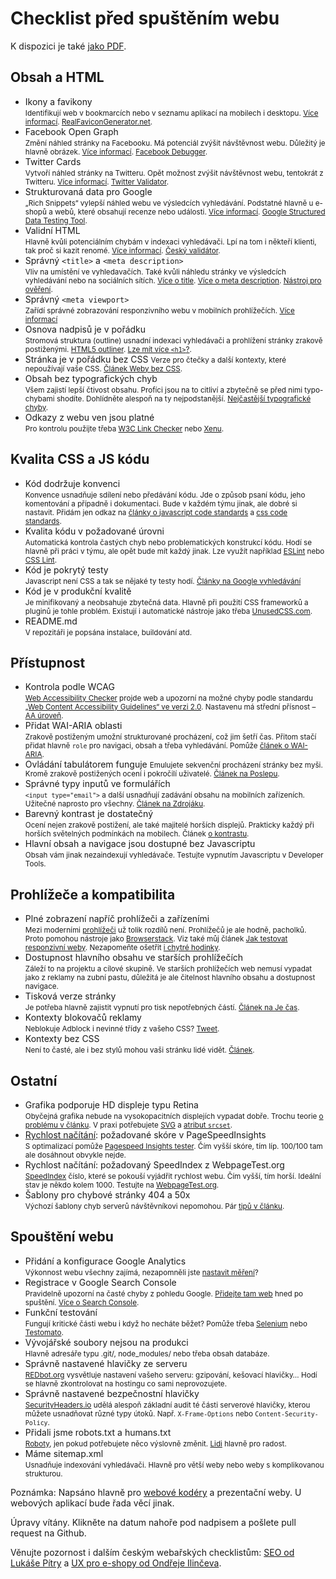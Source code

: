 # Checklist před spuštěním webu

K dispozici je také [jako PDF](https://www.vzhurudolu.cz/assets/files/webaruv-checklist.pdf).

## Obsah a HTML

- Ikony a favikony  
<small>Identifikují web v bookmarcích nebo v seznamu aplikací na mobilech i desktopu. [Více informací](favicon.md). [RealFaviconGenerator.net](http://realfavicongenerator.net/ "Real Favicon Generator").</small>
- Facebook Open Graph  
<small>Změní náhled stránky na Facebooku. Má potenciál zvýšit návštěvnost webu. Důležitý je hlavně obrázek. [Více informací](http://jecas.cz/nahled-odkazu "Je čas: Náhled odkazu při sdílení na sociálních sítích"). [Facebook Debugger](https://developers.facebook.com/tools/debug/ "Facebook Debugger").</small>
- Twitter Cards  
<small>Vytvoří náhled stránky na Twitteru. Opět možnost zvýšit návštěvnost webu, tentokrát z Twitteru. [Více informací](http://jecas.cz/nahled-odkazu "Je čas: Náhled odkazu při sdílení na sociálních sítích"). [Twitter Validator](https://cards-dev.twitter.com/validator "Card validator").</small>
- Strukturovaná data pro Google  
<small>„Rich Snippets“ vylepší náhled webu ve výsledcích vyhledávání. Podstatné hlavně u e-shopů a webů, které obsahují recenze nebo události. [Více informací](https://www.vzhurudolu.cz/prirucka/rich-snippets "Rich Snippets"). [Google Structured Data Testing Tool](https://developers.google.com/structured-data/testing-tool/).</small>
- Validní HTML  
<small>Hlavně kvůli potenciálním chybám v indexaci vyhledávači. Lpí na tom i někteří klienti, tak proč si kazit renomé.  [Více informací](http://jecas.cz/validita). [Český validátor](http://validator.webylon.info/).</small>
- Správný `<title>` a `<meta description>`  
<small>Vliv na umístění ve vyhledavačích. Také kvůli náhledu stránky ve výsledcích vyhledávání nebo na sociálních sítích. [Více o title](https://moz.com/learn/seo/title-tag). [Více o meta description](https://moz.com/learn/seo/meta-description). [Nástroj pro ověření](http://www.w3.org/2003/12/semantic-extractor.html "W3 Semantic Extractor").</small>
- Správný `<meta viewport>`  
<small>Zařídí správné zobrazování responzivního webu v mobilních prohlížečích. [Více informací](viewport-meta.md "Meta Viewport")</small>
- Osnova nadpisů je v pořádku  
<small>Stromová struktura (outline) usnadní indexaci vyhledávači a prohlížení stránky zrakově postiženými. [HTML5 outliner](https://gsnedders.html5.org/outliner/ "HTML5 Outliner"). [Lze mít více `<h1>`?](https://www.vzhurudolu.cz/blog/25-vice-h1).</small>
- Stránka je v pořádku bez CSS
<small>Verze pro čtečky a další kontexty, které nepoužívají vaše CSS. [Článek Weby bez CSS](weby-bez-css.md).</small>  
- Obsah bez typografických chyb  
<small>Všem zajistí lepší čtivost obsahu. Profíci jsou na to citliví a zbytečně se před nimi typo-chybami shodíte. Dohlídněte alespoň na ty nejpodstanější. [Nejčastější typografické chyby](http://typografie.wz.cz/chyby.html).</small>
- Odkazy z webu ven jsou platné  
<small>Pro kontrolu použijte třeba [W3C Link Checker](http://validator.w3.org/checklink) nebo [Xenu](http://home.snafu.de/tilman/xenulink.html).</small>

<!-- AdSnippet -->

## Kvalita CSS a JS kódu

- Kód dodržuje konvenci  
<small>Konvence usnadňuje sdílení nebo předávání kódu. Jde o způsob psaní kódu, jeho komentování a případně i dokumentaci. Bude v každém týmu jinak, ale dobré si nastavit. Přidám jen odkaz na [články o javascript code standards](https://www.google.cz/webhp?ion=1&espv=2&ie=UTF-8#q=javascript%20code%20standards) a [css code standards](https://www.google.cz/webhp?ion=1&espv=2&ie=UTF-8#q=css%20code%20standards).</small>
- Kvalita kódu v požadované úrovni  
<small>Automatická kontrola častých chyb nebo problematických konstrukcí kódu. Hodí se hlavně při práci v týmu, ale opět bude mít každý jinak. Lze využít například 
[ESLint](http://eslint.org/) nebo [CSS Lint](http://csslint.net/).</small>
- Kód je pokrytý testy  
<small>Javascript není CSS a tak se nějaké ty testy hodí. [Články na Google vyhledávání](https://www.google.cz/webhp?ion=1&espv=2&ie=UTF-8#q=javascript%20unit%20testing)</small>
- Kód je v produkční kvalitě    
<small>Je minifikovaný a neobsahuje zbytečná data. Hlavně při použití CSS frameworků a pluginů je tohle problém. Existují i automatické nástroje jako třeba [UnusedCSS.com](https://unused-css.com/).</small>
- README.md  
<small>V repozitáři je popsána instalace, buildování atd.</small>

<!-- AdSnippet -->

## Přístupnost

- Kontrola podle WCAG  
<small>[Web Accessibility Checker](http://achecker.ca/checker/index.php) projde web a upozorní na možné chyby podle standardu [„Web Content Accessibility Guidelines“ ve verzi 2.0](http://blindfriendly.cz/wcag20checklist/). Nastavenu má střední přísnost – [AA úroveň](http://www.pristupnost.cz/jak-tvorit-pristupny-web/pravidla-pristupnosti/wcag/).</small>
- Přidat WAI-ARIA oblasti  
<small>Zrakově postiženým umožní strukturované procházení, což jim šetří čas. Přitom stačí přidat hlavně `role` pro navigaci, obsah a třeba vyhledávání. Pomůže [článek o WAI-ARIA](wai-aria.md).</small>
- Ovládání tabulátorem funguje
<small>Emulujete sekvenční procházení stránky bez myši. Kromě zrakově postižených ocení i pokročilí uživatelé. [Článek na Poslepu](http://poslepu.blogspot.cz/2010/06/zvyraznujete-odkazy-pri-ovladani-webu-z.html).</small>
- Správné typy inputů ve formulářích  
<small>`<input type="email">` a další usnadňují zadávání obsahu na mobilních zařízeních. Užitečné naprosto pro všechny. [Článek na Zdrojáku](https://www.zdrojak.cz/clanky/formulare-html5-nove-inputy/).</small>
- Barevný kontrast je dostatečný  
<small>Ocení nejen zrakově postižení, ale také majitelé horších displejů. Prakticky každý při horších světelných podmínkách na mobilech. Článek [o kontrastu](kontrast.md).</small>
- Hlavní obsah a navigace jsou dostupné bez Javascriptu  
<small>Obsah vám jinak nezaindexují vyhledávače. Testujte vypnutím Javascriptu v Developer Tools.</small>

## Prohlížeče a kompatibilita

- Plné zobrazení napříč prohlížeči a zařízeními  
<small>Mezi moderními [prohlížeči](prohlizece.md "Webdesignérův průvodce světem prohlížečů v Česku") už tolik rozdílů není. Prohlížečů je ale hodně, pacholků. Proto pomohou nástroje jako [Browserstack](https://www.browserstack.com/). Viz také můj článek [Jak testovat responzivní weby](https://www.vzhurudolu.cz/prirucka/jak-testovat-responzivni-weby). Nezapomeňte ošetřit [i chytré hodinky](weby-watchos.md).</small>
- Dostupnost hlavního obsahu ve starších prohlížečích  
<small>Záleží to na projektu a cílové skupině. Ve starších prohlížečích web nemusí vypadat jako z reklamy na zubní pastu, důležitá je ale čitelnost hlavního obsahu a dostupnost navigace.</small>
- Tisková verze stránky  
<small>Je potřeba  hlavně zajistit vypnutí pro tisk nepotřebných částí. [Článek na Je čas](http://jecas.cz/tisk "Tisk stránky").</small>
- Kontexty blokovačů reklamy  
<small>Neblokuje Adblock i nevinné třídy z vašeho CSS? [Tweet](https://twitter.com/machal/status/1084773644331597824).</small>
- Kontexty bez CSS  
<small>Není to časté, ale i bez stylů mohou vaši stránku lidé vidět. [Článek](https://www.vzhurudolu.cz/prirucka/weby-bez-css).</small>

## Ostatní

- Grafika podporuje HD displeje typu Retina  
<small>Obyčejná grafika nebude na vysokopacitních displejích vypadat dobře. Trochu teorie [o problému v článku](https://www.vzhurudolu.cz/prirucka/css-pixel "CSS pixel"). V praxi potřebujete [SVG](svg.md) a [atribut `srcset`](srcset-sizes.md).</small>
- [Rychlost načítání](rychlost-nacteni.md): požadované skóre v PageSpeedInsights  
<small>S optimalizací pomůže [Pagespeed Insights tester](pagespeed-insights.md). Čím vyšší skóre, tím líp. 100/100 tam ale dosáhnout obvykle nejde.</small>
- Rychlost načítání: požadovaný SpeedIndex z WebpageTest.org  
<small>[SpeedIndex](https://sites.google.com/a/webpagetest.org/docs/using-webpagetest/metrics/speed-index) číslo, které se pokouší vyjádřit rychlost webu. Čím vyšší, tím horší. Ideální stav je někdo kolem 1000. Testujte na [WebpageTest.org](http://www.webpagetest.org/).</small>
- Šablony pro chybové stránky 404 a 50x  
<small>Výchozí šablony chyb serverů návštěvníkovi nepomohou. Pár [tipů v článku](https://www.interval.cz/clanky/pet-nezbytnych-prvku-uspesne-chybove-stranky-404/).</small>

## Spouštění webu

- Přidání a konfigurace Google Analytics  
<small>Výkonnost webu všechny zajímá, nezapomněli jste [nastavit měření](google-analytics-pridani.md)?</small>
- Registrace v Google Search Console  
<small>Pravidelně upozorní na časté chyby z pohledu Google. [Přidejte tam web](https://www.google.com/webmasters/tools/) hned po spuštění. [Více o Search Console](google-search-console.md).</small>
- Funkční testování  
<small>Fungují kritické části webu i když ho necháte běžet? Pomůže třeba [Selenium](http://www.seleniumhq.org/) nebo [Testomato](http://www.testomato.com/).</small>
- Vývojářské soubory nejsou na produkci  
<small>Hlavně adresáře typu .git/, node_modules/ nebo třeba obsah databáze.</small>
- Správně nastavené hlavičky ze serveru  
<small>[REDbot.org](https://redbot.org/) vysvětluje nastavení vašeho serveru: gzipování, kešovací hlavičky… Hodí se hlavně zkontrolovat na hostingu co sami neprovozujete.</small>
- Správně nastavené bezpečnostní hlavičky  
<small>[SecurityHeaders.io](https://securityheaders.io/) udělá alespoň základní audit té části serverové hlavičky, kterou můžete usnadňovat různé typy útoků. Např. `X-Frame-Options` nebo `Content-Security-Policy`.</small>
- Přidali jsme robots.txt a humans.txt  
<small>[Roboty](http://www.jakpsatweb.cz/robots-txt.html), jen pokud potřebujete něco výslovně změnit. [Lidi](http://humanstxt.org/CZ) hlavně pro radost.</small>
- Máme sitemap.xml  
<small>Usnadňuje indexování vyhledávači. Hlavně pro větší weby nebo weby s komplikovanou strukturou.</small>


Poznámka: Napsáno hlavně pro [webové kodéry](/prirucka/webovy-koder) a prezentační weby. U webových aplikací bude řada věcí jinak. 

Úpravy vítány. Klikněte na datum nahoře pod nadpisem a pošlete pull request na Github.

Věnujte pozornost i dalším českým webařských checklistům: [SEO od Lukáše Pítry](http://www.lukaspitra.cz/checklist-kontroly-pred-spustenim-webu/) a [UX pro e-shopy od Ondřeje Ilinčeva](http://www.ilincev.com/ux-checklist-eshop).

<!-- AdSnippet -->
